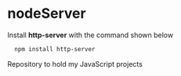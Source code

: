 # nodeServer
Install **http-server** with the command shown below

```bash
  npm install http-server
```

Repository to hold my JavaScript projects
